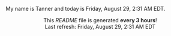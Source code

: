 My name is Tanner and today is Friday, August 29, 2:31 AM EDT.

<p align="center">This <i>README</i> file is generated <b>every 3 hours</b>!</br>Last refresh: Friday, August 29, 2:31 AM EDT<br /></p>
